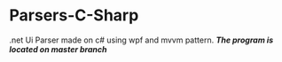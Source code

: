 # Parsers-C-Sharp
.net Ui Parser made on c# using wpf and mvvm pattern.
**_The program is located on master branch_**
